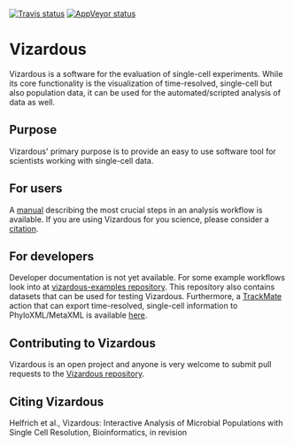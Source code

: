 [![Travis status](https://travis-ci.org/modsim/vizardous.svg?branch=travis)](https://travis-ci.org/modsim/vizardous) [![AppVeyor status](https://ci.appveyor.com/api/projects/status/github/modsim/vizardous?branch=appveyor&svg=true)](https://ci.appveyor.com/project/stelfrich/vizardous)

Vizardous
=========

Vizardous is a software for the evaluation of single-cell experiments. While its core functionality is the visualization of time-resolved, single-cell but also population data, it can be used for the automated/scripted analysis of data as well.


Purpose
-------

Vizardous' primary purpose is to provide an easy to use software tool for scientists working with single-cell data.


For users
---------

A [manual](https://github.com/modsim/vizardous/blob/master/doc/Vizardous-Manual.pdf) describing the most crucial steps in an analysis workflow is available. If you are using Vizardous for you science, please consider a [citation](https://github.com/modsim/vizardous#citing-vizardous).


For developers
--------------

Developer documentation is not yet available. For some example workflows look into at [vizardous-examples repository](https://github.com/modsim/vizardous-examples). This repository also contains datasets that can be used for testing Vizardous. Furthermore, a [TrackMate](https://github.com/fiji/TrackMate) action that can export time-resolved, single-cell information to PhyloXML/MetaXML is available  [here](https://github.com/modsim/vizardous-trackmate-exporter). 


Contributing to Vizardous
-------------------------

Vizardous is an open project and anyone is very welcome to submit pull requests
to the [Vizardous repository](https://github.com/modsim/vizardous).


Citing Vizardous
----------------

Helfrich et al., Vizardous: Interactive Analysis of Microbial Populations with Single Cell Resolution, Bioinformatics, in revision

